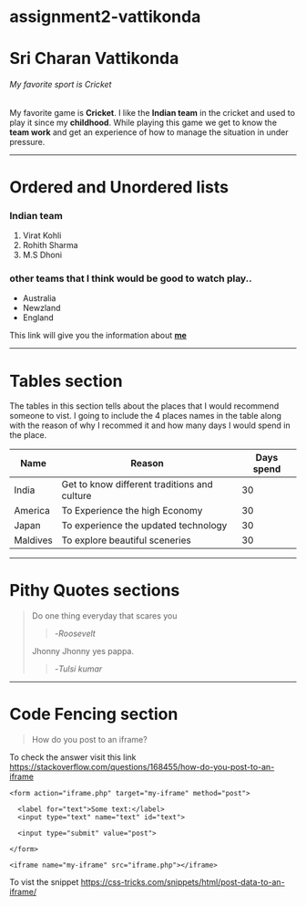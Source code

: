 # assignment2-vattikonda
# Sri Charan Vattikonda
###### My favorite sport is Cricket

My favorite game is **Cricket**. I like the **Indian team** in the cricket and used to play it since my **childhood**. While playing this game we get to know the **team work** and get an experience of how to manage the situation in under pressure. 

---

# Ordered and Unordered lists
### Indian team
1. Virat Kohli
2. Rohith Sharma
3. M.S Dhoni

### other teams that I think would be good to watch play..
* Australia
* Newzland
* England

This link will give you the information about **[me](AboutMe.md)**

---

# Tables section

The tables in this section tells about the places that I would recommend someone to vist. I going to include the 4 places names in the table along with the reason of why I recommed it and how many days I would spend in the place.

| Name | Reason | Days spend |
| --- | --- | --- |
| India | Get to know different traditions and culture | 30 |
| America | To Experience the high Economy | 30 |
| Japan | To experience the updated technology | 30 |
| Maldives | To explore beautiful sceneries | 30 |

---

# Pithy Quotes sections
> Do one thing everyday that scares you
> 
>> -*Roosevelt*
>
>Jhonny Jhonny yes pappa.
>
>> -*Tulsi kumar*

---

# Code Fencing section
> How do you post to an iframe?

To check the answer visit this link <https://stackoverflow.com/questions/168455/how-do-you-post-to-an-iframe>
```
<form action="iframe.php" target="my-iframe" method="post">
			
  <label for="text">Some text:</label>
  <input type="text" name="text" id="text">
			
  <input type="submit" value="post">
			
</form>
		
<iframe name="my-iframe" src="iframe.php"></iframe>
```
To vist the snippet <https://css-tricks.com/snippets/html/post-data-to-an-iframe/>
 
